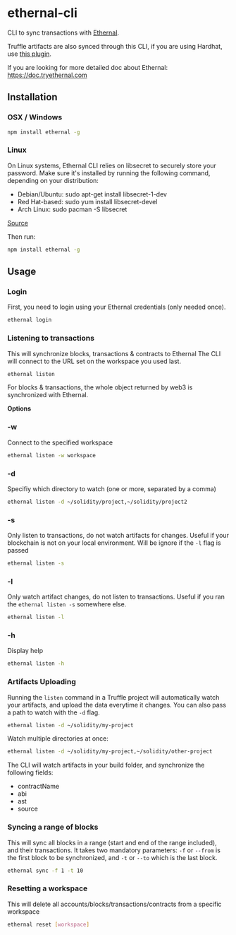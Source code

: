 # ethernal-cli

CLI to sync transactions with [Ethernal](https://www.tryethernal.com).

Truffle artifacts are also synced through this CLI, if you are using Hardhat, use [this plugin](https://github.com/antoinedc/hardhat-ethernal).

If you are looking for more detailed doc about Ethernal: https://doc.tryethernal.com

## Installation

### OSX / Windows
```bash
npm install ethernal -g
```

### Linux
On Linux systems, Ethernal CLI relies on libsecret to securely store your password.
Make sure it's installed by running the following command, depending on your distribution:
- Debian/Ubuntu: sudo apt-get install libsecret-1-dev
- Red Hat-based: sudo yum install libsecret-devel
- Arch Linux: sudo pacman -S libsecret

[Source](https://github.com/atom/node-keytar#on-linux)

Then run:
```bash
npm install ethernal -g
```

## Usage

### Login
First, you need to login using your Ethernal credentials (only needed once).
```bash
ethernal login
```

### Listening to transactions
This will synchronize blocks, transactions & contracts to Ethernal
The CLI will connect to the URL set on the workspace you used last.
```bash
ethernal listen
```
For blocks & transactions, the whole object returned by web3 is synchronized with Ethernal.

__Options__

### -w
Connect to the specified workspace
```bash
ethernal listen -w workspace
```

### -d
Specifiy which directory to watch (one or more, separated by a comma)
```bash
ethernal listen -d ~/solidity/project,~/solidity/project2
```

### -s
Only listen to transactions, do not watch artifacts for changes. Useful if your blockchain is not on your local environment.
Will be ignore if the ```-l``` flag is passed
```bash
ethernal listen -s
```

### -l
Only watch artifact changes, do not listen to transactions. Useful if you ran the ```ethernal listen -s``` somewhere else.
```bash
ethernal listen -l
```

### -h
Display help
```bash
ethernal listen -h
```

### Artifacts Uploading
Running the ```listen``` command in a Truffle project will automatically watch your artifacts, and upload the data everytime it changes.
You can also pass a path to watch with the ```-d``` flag.
```bash
ethernal listen -d ~/solidity/my-project
```
Watch multiple directories at once:
```bash
ethernal listen -d ~/solidity/my-project,~/solidity/other-project
```

The CLI will watch artifacts in your build folder, and synchronize the following fields:
- contractName
- abi
- ast
- source


### Syncing a range of blocks

This will sync all blocks in a range (start and end of the range included), and their transactions. It takes two mandatory parameters: ```-f``` or ```--from``` is the first block to be synchronized, and ```-t``` or ```--to``` which is the last block.
```bash
ethernal sync -f 1 -t 10
```

### Resetting a workspace

This will delete all accounts/blocks/transactions/contracts from a specific workspace
```bash
ethernal reset [workspace]
```
